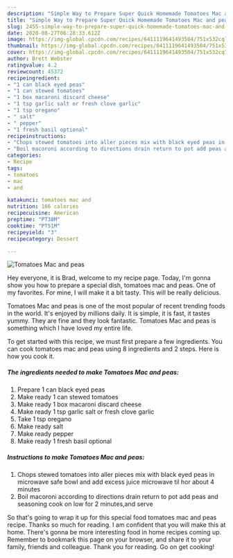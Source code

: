 ```yaml
---
description: "Simple Way to Prepare Super Quick Homemade Tomatoes Mac and peas"
title: "Simple Way to Prepare Super Quick Homemade Tomatoes Mac and peas"
slug: 2455-simple-way-to-prepare-super-quick-homemade-tomatoes-mac-and-peas
date: 2020-08-27T06:28:33.612Z
image: https://img-global.cpcdn.com/recipes/6411119641493504/751x532cq70/tomatoes-mac-and-peas-recipe-main-photo.jpg
thumbnail: https://img-global.cpcdn.com/recipes/6411119641493504/751x532cq70/tomatoes-mac-and-peas-recipe-main-photo.jpg
cover: https://img-global.cpcdn.com/recipes/6411119641493504/751x532cq70/tomatoes-mac-and-peas-recipe-main-photo.jpg
author: Brett Webster
ratingvalue: 4.2
reviewcount: 45372
recipeingredient:
- "1 can black eyed peas"
- "1 can stewed tomatoes"
- "1 box macaroni discard cheese"
- "1 tsp garlic salt or fresh clove garlic"
- "1 tsp oregano"
- " salt"
- " pepper"
- "1 fresh basil optional"
recipeinstructions:
- "Chops stewed tomatoes into aller pieces mix with black eyed peas in microwave safe bowl and add excess juice microwave til hor about 4 minutes"
- "Boil macoroni according to directions drain return to pot add peas and seasoning cook on low for 2 minutes,and serve"
categories:
- Recipe
tags:
- tomatoes
- mac
- and

katakunci: tomatoes mac and 
nutrition: 166 calories
recipecuisine: American
preptime: "PT38M"
cooktime: "PT51M"
recipeyield: "3"
recipecategory: Dessert

---
```



![Tomatoes Mac and peas](https://img-global.cpcdn.com/recipes/6411119641493504/751x532cq70/tomatoes-mac-and-peas-recipe-main-photo.jpg)

Hey everyone, it is Brad, welcome to my recipe page. Today, I'm gonna show you how to prepare a special dish, tomatoes mac and peas. One of my favorites. For mine, I will make it a bit tasty. This will be really delicious.



Tomatoes Mac and peas is one of the most popular of recent trending foods in the world. It's enjoyed by millions daily. It is simple, it is fast, it tastes yummy. They are fine and they look fantastic. Tomatoes Mac and peas is something which I have loved my entire life.


To get started with this recipe, we must first prepare a few ingredients. You can cook tomatoes mac and peas using 8 ingredients and 2 steps. Here is how you cook it.

<!--inarticleads1-->

##### The ingredients needed to make Tomatoes Mac and peas:

1. Prepare 1 can black eyed peas
1. Make ready 1 can stewed tomatoes
1. Make ready 1 box macaroni discard cheese
1. Make ready 1 tsp garlic salt or fresh clove garlic
1. Take 1 tsp oregano
1. Make ready  salt
1. Make ready  pepper
1. Make ready 1 fresh basil optional




<!--inarticleads2-->

##### Instructions to make Tomatoes Mac and peas:

1. Chops stewed tomatoes into aller pieces mix with black eyed peas in microwave safe bowl and add excess juice microwave til hor about 4 minutes
1. Boil macoroni according to directions drain return to pot add peas and seasoning cook on low for 2 minutes,and serve




So that's going to wrap it up for this special food tomatoes mac and peas recipe. Thanks so much for reading. I am confident that you will make this at home. There's gonna be more interesting food in home recipes coming up. Remember to bookmark this page on your browser, and share it to your family, friends and colleague. Thank you for reading. Go on get cooking!

